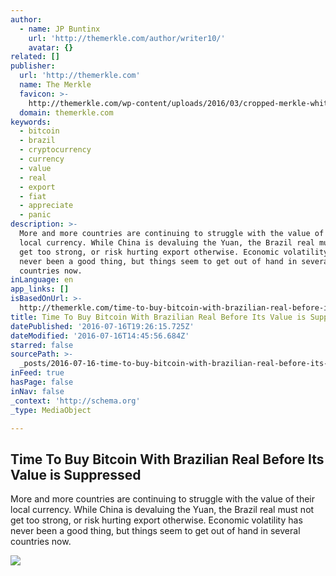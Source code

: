 ```yaml
---
author:
  - name: JP Buntinx
    url: 'http://themerkle.com/author/writer10/'
    avatar: {}
related: []
publisher:
  url: 'http://themerkle.com'
  name: The Merkle
  favicon: >-
    http://themerkle.com/wp-content/uploads/2016/03/cropped-merkle-white-1-192x192.png
  domain: themerkle.com
keywords:
  - bitcoin
  - brazil
  - cryptocurrency
  - currency
  - value
  - real
  - export
  - fiat
  - appreciate
  - panic
description: >-
  More and more countries are continuing to struggle with the value of their
  local currency. While China is devaluing the Yuan, the Brazil real must not
  get too strong, or risk hurting export otherwise. Economic volatility has
  never been a good thing, but things seem to get out of hand in several
  countries now.
inLanguage: en
app_links: []
isBasedOnUrl: >-
  http://themerkle.com/time-to-buy-bitcoin-with-brazilian-real-before-its-value-is-suppressed/
title: Time To Buy Bitcoin With Brazilian Real Before Its Value is Suppressed
datePublished: '2016-07-16T19:26:15.725Z'
dateModified: '2016-07-16T14:45:56.684Z'
starred: false
sourcePath: >-
  _posts/2016-07-16-time-to-buy-bitcoin-with-brazilian-real-before-its-value-is.md
inFeed: true
hasPage: false
inNav: false
_context: 'http://schema.org'
_type: MediaObject

---
```

<article style=""><h1>Time To Buy Bitcoin With Brazilian Real Before Its Value is Suppressed</h1><p>More and more countries are continuing to struggle with the value of their local currency. While China is devaluing the Yuan, the Brazil real must not get too strong, or risk hurting export otherwise. Economic volatility has never been a good thing, but things seem to get out of hand in several countries now.</p><img src="http://themerkle.com/wp-content/uploads/2016/07/shutterstock_69996121.jpg" /></article>